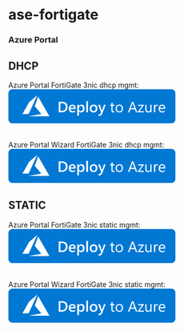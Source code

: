 # ase-fortigate

### Azure Portal

## DHCP
Azure Portal FortiGate 3nic dhcp mgmt: <br/>
<a href="https://portal.azure.com/#create/Microsoft.Template/uri/https%3A%2F%2Fraw.githubusercontent.com%2Fmovinalot%2Fase-fortigate%2Fmain%2FmainTemplateDhcpMgmt.json" target="_blank">
  <img src="https://raw.githubusercontent.com/Azure/azure-quickstart-templates/master/1-CONTRIBUTION-GUIDE/images/deploytoazure.svg?sanitize=true"/>
</a>

<br/>
Azure Portal Wizard FortiGate 3nic dhcp mgmt: <br/>
<a href="https://portal.azure.com/#create/Microsoft.Template/uri/https%3A%2F%2Fraw.githubusercontent.com%2Fmovinalot%2Fase-fortigate%2Fmain%2FmainTemplateDhcpMgmt.json/createUIDefinitionUri/https%3A%2F%2Fraw.githubusercontent.com%2Fmovinalot%2Fase-fortigate%2Fmain%2FcreateUiDefinitionDhcp.json" target="_blank">
  <img src="https://raw.githubusercontent.com/Azure/azure-quickstart-templates/master/1-CONTRIBUTION-GUIDE/images/deploytoazure.svg?sanitize=true"/>
</a>

## STATIC
Azure Portal FortiGate 3nic static mgmt: <br/>
<a href="https://portal.azure.com/#create/Microsoft.Template/uri/https%3A%2F%2Fraw.githubusercontent.com%2Fmovinalot%2Fase-fortigate%2Fmain%2FmainTemplateStaticMgmt.json" target="_blank">
  <img src="https://raw.githubusercontent.com/Azure/azure-quickstart-templates/master/1-CONTRIBUTION-GUIDE/images/deploytoazure.svg?sanitize=true"/>
</a>

<br/>
Azure Portal Wizard FortiGate 3nic static mgmt: <br/>
<a href="https://portal.azure.com/#create/Microsoft.Template/uri/https%3A%2F%2Fraw.githubusercontent.com%2Fmovinalot%2Fase-fortigate%2Fmain%2FmainTemplateStaticMgmt.json/createUIDefinitionUri/https%3A%2F%2Fraw.githubusercontent.com%2Fmovinalot%2Fase-fortigate%2Fmain%2FcreateUiDefinitionStatic.json" target="_blank">
  <img src="https://raw.githubusercontent.com/Azure/azure-quickstart-templates/master/1-CONTRIBUTION-GUIDE/images/deploytoazure.svg?sanitize=true"/>
</a>
